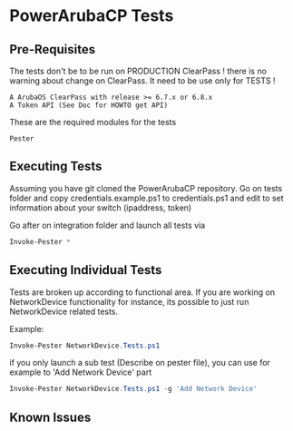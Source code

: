 # PowerArubaCP Tests

## Pre-Requisites

The tests don't be to be run on PRODUCTION ClearPass ! there is no warning about change on ClearPass.
It need to be use only for TESTS !

    A ArubaOS ClearPass with release >= 6.7.x or 6.8.x
    A Token API (See Doc for HOWTO get API)

These are the required modules for the tests

    Pester

## Executing Tests

Assuming you have git cloned the PowerArubaCP repository. Go on tests folder and copy credentials.example.ps1 to credentials.ps1 and edit to set information about your switch (ipaddress, token)

Go after on integration folder and launch all tests via

```powershell
Invoke-Pester *
```

<!--
It is possible to custom some settings when launch test (like vlan id use for vlan test or port used), you need to uncommented following line on credentials.ps1

```powershell
$pester_vlan = XX
$pester_vlanport = XX
...
```
-->

## Executing Individual Tests

Tests are broken up according to functional area. If you are working on NetworkDevice functionality for instance, its possible to just run NetworkDevice related tests.

Example:

```powershell
Invoke-Pester NetworkDevice.Tests.ps1
```

if you only launch a sub test (Describe on pester file), you can use for example to 'Add Network Device' part

```powershell
Invoke-Pester NetworkDevice.Tests.ps1 -g 'Add Network Device'
```

## Known Issues
